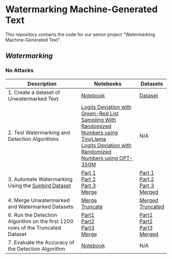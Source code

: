 # Watermarking Machine-Generated Text
This repository contains the code for our senior project "Watermarking Machine-Generated Text".
<!-- create a table with notebooks and Datasets as header -->

## *Watermarking*
### **No Attacks**
| Description | Notebooks | Datasets |
| --- | --- | --- |
| 1. Create a dataset of Unwatermarked Text | [Notebook](./Notebooks/Automated%20Watermarking%20and%20Detection/Unwatermarked/create-unwatermarked-dataset.ipynb) | [Dataset](./Datasets/No%20Attack/Unwatermarking/generated_texts.csv) |
| 2. Test Watermarking and Detection Algorithms| [Logits Deviation with Green-Red List](./Notebooks/Manual%20Watermarking%20and%20Detection/logits-deviation-with-green-red-list-v1-FAIL.ipynb) <br>  [Sampling With Randomized Numbers using TinyLlama](./Notebooks/Manual%20Watermarking%20and%20Detection/sampling-with-randomized-numbers-TinyLlama.ipynb) <br>  [Logits Deviation with Randomized Numbers using OPT-350M](./Notebooks/Manual%20Watermarking%20and%20Detection/sampling-with-randomized-opt-350m.ipynb) | N/A |
| 3. Automate Watermarking Using the [Sunbird Dataset](https://www.kaggle.com/datasets/mekaneeky/sunbird-english-prompts)   |  [Part 1](./Notebooks/Automated%20Watermarking%20and%20Detection/Watermarking/create-watermarked-dataset-part-1.ipynb) <br>  [Part 2](./Notebooks/Automated%20Watermarking%20and%20Detection/Watermarking/create-watermarked-dataset-part-2.ipynb) <br>  [Part 3](./Notebooks/Automated%20Watermarking%20and%20Detection/Watermarking/create-watermarked-dataset-part-3.ipynb) <br>  [Merge](./Notebooks/Automated%20Watermarking%20and%20Detection/Merge%20Datasets/create-merged-watermarked-text-dataset.ipynb)| [Part 1](./Datasets/No%20Attack/Watermarking/watermarked-texts-part-1.csv) <br> [Part 2](./Datasets/No%20Attack/Watermarking/watermarked-texts-part-2.csv) <br> [Part 3](./Datasets/No%20Attack/Watermarking/watermarked-texts-part-3.csv) <br> [Merged](./Datasets/No%20Attack/Merged/merged-watermarked-and-unwatermarked-text.csv) |
| 4. Merge Unwatermarked and Watermarked Datasets | [Merge](./Notebooks/Automated%20Watermarking%20and%20Detection/Merge%20Datasets/create-merged-watermarked-and-unwatermarked-dataset.ipynb) <br> [Truncate](./Notebooks/Automated%20Watermarking%20and%20Detection/Merge%20Datasets/create-truncated-watermarked-and-unwatermarked-dataset.ipynb) | [Merged](./Datasets/No%20Attack/Merged/merged-watermarked-and-unwatermarked-text.csv) <br> [Truncated](./Datasets/No%20Attack/Merged/truncated-watermarked-and-unwatermarked-text.csv) |
| 6. Run the Detection Algorithm on the first 1200 rows of the Truncated Dataset | [Part1](./Notebooks/Automated%20Watermarking%20and%20Detection/Detection/create-pvalue-scores-dataset-part-1.ipynb) <br> [Part2](./Notebooks/Automated%20Watermarking%20and%20Detection/Detection/create-pvalue-scores-dataset-part-2.ipynb) <br> [Part3](./Notebooks/Automated%20Watermarking%20and%20Detection/Detection/create-pvalue-scores-dataset-part-3.ipynb) <br> [Merge](./Notebooks/Automated%20Watermarking%20and%20Detection/Merge%20Datasets/create-merged-pvalue-scores-dataset.ipynb)| [Part1](./Datasets/No%20Attack/Detection/p-value-label-part-1.csv) <br> [Part2](./Datasets/No%20Attack/Detection/p-value-label-part-2.csv) <br> [Part3](./Datasets/No%20Attack/Detection/p-value-label-part-3.csv) <br> [Merged](./Datasets/No%20Attack/Merged/merged-p-value-label.csv) |
| 7. Evaluate the Accuracy of the Detection Algorithm | [Notebook](./Notebooks/Automated%20Watermarking%20and%20Detection/Detection/No%20Attack/calculate-accuracy-of-detection.ipynb) | N/A |
